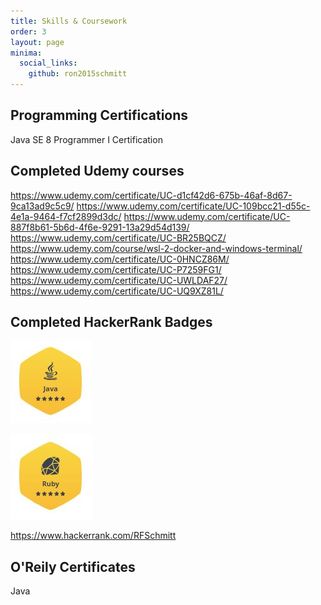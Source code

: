 ```yaml
---
title: Skills & Coursework
order: 3
layout: page
minima:
  social_links:
    github: ron2015schmitt
---
```


## Programming Certifications

Java SE 8 Programmer I Certification

## Completed Udemy courses

https://www.udemy.com/certificate/UC-d1cf42d6-675b-46af-8d67-9ca13ad9c5c9/
https://www.udemy.com/certificate/UC-109bcc21-d55c-4e1a-9464-f7cf2899d3dc/
https://www.udemy.com/certificate/UC-887f8b61-5b6d-4f6e-9291-13a29d54d139/
https://www.udemy.com/certificate/UC-BR25BQCZ/
https://www.udemy.com/course/wsl-2-docker-and-windows-terminal/
https://www.udemy.com/certificate/UC-0HNCZ86M/
https://www.udemy.com/certificate/UC-P7259FG1/
https://www.udemy.com/certificate/UC-UWLDAF27/
https://www.udemy.com/certificate/UC-UQ9XZ81L/

## Completed HackerRank Badges

![Java](/images/HackerRank-Java.JPG)

![Ruby](/images/HackerRank-Ruby.JPG)

https://www.hackerrank.com/RFSchmitt

## O'Reily Certificates

Java
